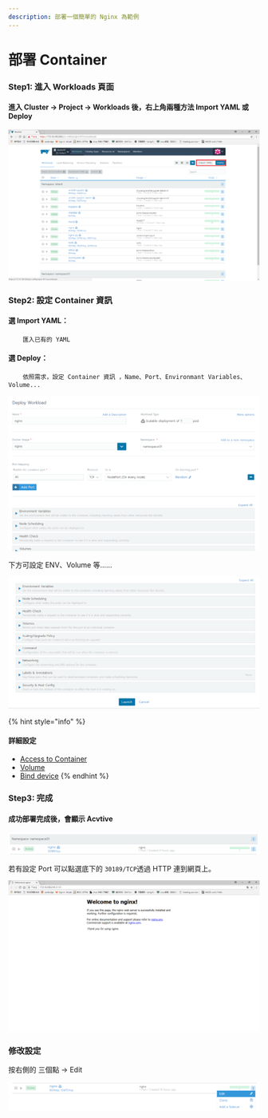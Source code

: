 ```yaml
---
description: 部署一個簡單的 Nginx 為範例
---
```


# 部署 Container

### Step1:  進入 Workloads 頁面

#### 進入 Cluster -&gt; Project -&gt; Workloads 後，右上角兩種方法 Import YAML 或 Deploy  

![](.gitbook/assets/tempsnip%20%282%29.png)

### Step2: 設定 Container 資訊

####     選  Import YAML：

        匯入已有的 YAML

####     選  Deploy：

        依照需求，設定 Container 資訊 ，Name、Port、Environmant Variables、 Volume...

![&#x8F38;&#x5165; name&#x3001;Image&#x3001;&#x5C6C;&#x65BC;&#x54EA;&#x500B; Namesapce&#xFF0C;port &#x7B49;&#x8CC7;&#x8A0A;](.gitbook/assets/image%20%2813%29.png)

  
下方可設定 ENV、Volume 等......

![](.gitbook/assets/image%20%2824%29.png)

{% hint style="info" %}
#### 詳細設定

* [Access to Container](bu-shu-ding.md#access-to-container)
* [Volume](bu-shu-ding.md#volume-ding)
* [Bind device](bu-shu-ding.md#bind-device)
{% endhint %}

### Step3: 完成

#### 成功部署完成後，會顯示 Acvtive 

![](.gitbook/assets/image%20%2816%29.png)

若有設定 Port 可以點選底下的 `30189/TCP`透過 HTTP 連到網頁上。

![](.gitbook/assets/image%20%2823%29.png)

### 修改設定

按右側的 三個點 -&gt; Edit

![](.gitbook/assets/image%20%2811%29.png)

